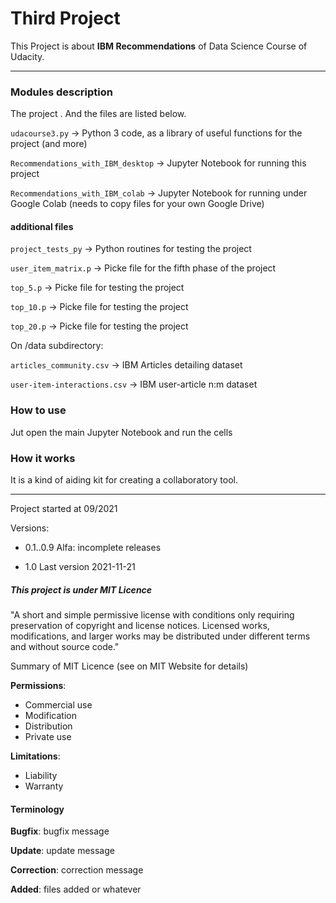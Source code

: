 # Third Project

This Project is about **IBM Recommendations** of Data Science Course of Udacity.

---

### Modules description

The project . And the files are listed below.

`udacourse3.py` → Python 3 code, as a library of useful functions for the project (and more)

`Recommendations_with_IBM_desktop` → Jupyter Notebook for running this project

`Recommendations_with_IBM_colab` → Jupyter Notebook for running under Google Colab (needs to copy files for your own Google Drive)

#### additional files 

`project_tests_py` → Python routines for testing the project

`user_item_matrix.p` → Picke file for the fifth phase of the project

`top_5.p` → Picke file for testing the project

`top_10.p` → Picke file for testing the project

`top_20.p` → Picke file for testing the project

On /data subdirectory:

`articles_community.csv` → IBM Articles detailing dataset

`user-item-interactions.csv` → IBM user-article n:m dataset

### How to use

Jut open the main Jupyter Notebook and run the cells

### How it works

It is a kind of aiding kit for creating a collaboratory tool.

---

Project started at 09/2021

Versions:

- 0.1..0.9 Alfa: incomplete releases

- 1.0 Last version 2021-11-21

##### This project is under MIT Licence
 
"A short and simple permissive license with conditions only requiring preservation of copyright and license notices. Licensed works, modifications, and larger works may be distributed under different terms and without source code."

Summary of MIT Licence (see on MIT Website for details)

**Permissions**:
- Commercial use
- Modification
- Distribution
- Private use

**Limitations**:
- Liability
- Warranty

#### Terminology

**Bugfix**: bugfix message

**Update**: update message

**Correction**: correction message

**Added**: files added or whatever
